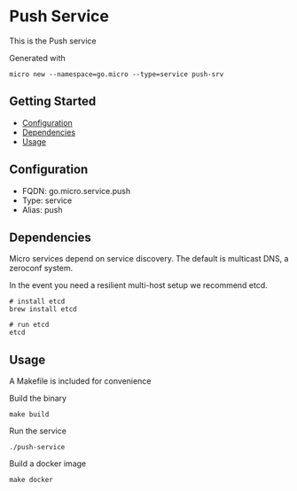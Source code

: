 # Push Service

This is the Push service

Generated with

```
micro new --namespace=go.micro --type=service push-srv
```

## Getting Started

- [Configuration](#configuration)
- [Dependencies](#dependencies)
- [Usage](#usage)

## Configuration

- FQDN: go.micro.service.push
- Type: service
- Alias: push

## Dependencies

Micro services depend on service discovery. The default is multicast DNS, a zeroconf system.

In the event you need a resilient multi-host setup we recommend etcd.

```
# install etcd
brew install etcd

# run etcd
etcd
```

## Usage

A Makefile is included for convenience

Build the binary

```
make build
```

Run the service
```
./push-service
```

Build a docker image
```
make docker
```